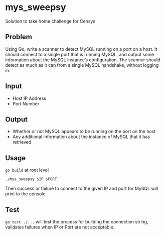# mys_sweepsy
Solution to take home challenge for Censys
## Problem 
Using Go, write a scanner to detect MySQL running on a port on a host. It should connect to a single port that is running MySQL, and output some information about the MySQL instance’s configuration. The scanner should detect as much as it can from a single MySQL handshake, without logging in.

## Input
* Host IP Address
* Port Number

## Output
* Whether or not MySQL appears to be running on the port on the host
* Any additional information about the instance of MySQL that it has retrieved

## Usage
`go build` at root level

`./mys_sweepsy $IP $PORT`

Then success or failure to connect to the given IP and port for MySQL will print to the console.

## Test
`go test ./...` will test the process for building the connection string, validates failures when IP or Port are not acceptable.